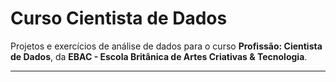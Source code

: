 # Curso Cientista de Dados
Projetos e exercícios de análise de dados para o curso **Profissão: Cientista de Dados**, da **EBAC - Escola Britânica de Artes Criativas & Tecnologia**.


---
